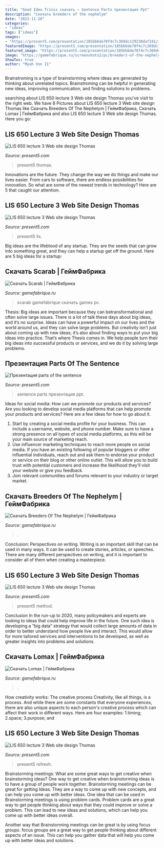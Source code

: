 ```yaml
---
title: "Good Idea Trinix скачать ~ Sentence Parts презентация Ppt"
description: "Скачать breeders of the nephelym"
date: "2022-11-28"
categories:
- "ideas"
tags: ["ideas"]
images:
- "https://present5.com/presentation/185bb6de70f4c7c369dc129230daf241/image-52.jpg"
featuredImage: "https://present5.com/presentation/185bb6de70f4c7c369dc129230daf241/image-70.jpg"
featured_image: "https://present5.com/presentation/185bb6de70f4c7c369dc129230daf241/image-52.jpg"
image: "https://gamefabrique.ru/screenshots2/pc/breeders-of-the-nephelym-24.big.jpg"
ShowToc: true
author: "Myah Von II"
---
```



Brainstroming is a type of brainstorming where ideas are generated by thinking about unrelated topics. Brainstroming can be helpful in generating new ideas, improving communication, and finding solutions to problems.

	

		
searching about LIS 650 lecture 3 Web site design Thomas you've visit to the right web. We have 8 Pictures about LIS 650 lecture 3 Web site design Thomas like Скачать Breeders Of The Nephelym | ГеймФабрика, Скачать Lomax | ГеймФабрика and also LIS 650 lecture 3 Web site design Thomas. Here you go:
		
    
## LIS 650 Lecture 3 Web Site Design Thomas

<img loading=lazy src="https://present5.com/presentation/185bb6de70f4c7c369dc129230daf241/image-59.jpg" onerror="this.onerror=null;this.src='https://tse1.mm.bing.net/th?id=OIP.jDdOq1QaShIPUfWg9JOJ4wHaFj&amp;pid=15.1';" alt="LIS 650 lecture 3 Web site design Thomas">

_Source: present5.com_

>present5 thomas. 

	

Innovations are the future. They change the way we do things and make our lives easier. From cars to software, there are endless possibilities for innovation. So what are some of the newest trends in technology? Here are 5 that caught our attention.

    
## LIS 650 Lecture 3 Web Site Design Thomas

<img loading=lazy src="https://present5.com/presentation/185bb6de70f4c7c369dc129230daf241/image-52.jpg" onerror="this.onerror=null;this.src='https://tse1.mm.bing.net/th?id=OIP.QBHP3LWnTBTblBSXOegNRgHaFj&amp;pid=15.1';" alt="LIS 650 lecture 3 Web site design Thomas">

_Source: present5.com_

>present5 lis. 

	

Big ideas are the lifeblood of any startup. They are the seeds that can grow into something great, and they can help a startup get off the ground. Here are 5 big ideas for a startup: 

    
## Скачать Scarab | ГеймФабрика

<img loading=lazy src="https://gamefabrique.ru/storage/screenshots/pc/scarab-08.png" onerror="this.onerror=null;this.src='https://tse1.mm.bing.net/th?id=OIP.kfOSTNMV3bgQvM6fNEUweQHaEK&amp;pid=15.1';" alt="Скачать Scarab | ГеймФабрика">

_Source: gamefabrique.ru_

>scarab gamefabrique скачать games pc. 

	

Thesis: Big ideas are important because they can betransformational and often solve large issues.
There is a lot of talk these days about big ideas, and it’s no surprise. Ideas can have a powerful impact on our lives and the world around us, and they can solve large problems. But creativity isn’t just about coming up with new ideas; it’s also about finding ways to put your big ideas into practice. That’s where Thesis comes in. We help people turn their big ideas into successful products or services, and we do it by solving large problems.

    
## Презентация Parts Of The Sentence

<img loading=lazy src="http://present5.com/docs/parts_of_the_sentence_images/parts_of_the_sentence_26.jpg" onerror="this.onerror=null;this.src='https://tse3.mm.bing.net/th?id=OIP.icC-3CjbWuZY0UlbE2pZOQHaFj&amp;pid=15.1';" alt="Презентация parts of the sentence">

_Source: present5.com_

>sentence parts презентация ppt. 

	

Ideas for social media: How can we promote our products and services?
Are you looking to develop social media platforms that can help promote your products and services? Here are a few ideas for how to go about it. 
1. Start by creating a social media profile for your business. This can include a username, website, and phone number. Make sure to have a strong presence on all types of social media platforms, as this will be your main source of marketing reach. 
2. Use influencer marketing techniques to reach more people on social media. If you have an existing following of popular bloggers or other influential individuals, reach out and ask them to endorse your product or service on their blog or other online outlet. This will allow you to build trust with potential customers and increase the likelihood they’ll visit your website or give you feedback. 
3. Join relevant communities and forums relevant to your industry or target market.

    
## Скачать Breeders Of The Nephelym | ГеймФабрика

<img loading=lazy src="https://gamefabrique.ru/screenshots2/pc/breeders-of-the-nephelym-24.big.jpg" onerror="this.onerror=null;this.src='https://tse2.mm.bing.net/th?id=OIP.sZ7KibF4DsEwsJxTkb2yowHaEK&amp;pid=15.1';" alt="Скачать Breeders Of The Nephelym | ГеймФабрика">

_Source: gamefabrique.ru_

>. 

	

Conclusion: Perspectives on writing.
Writing is an important skill that can be used in many ways. It can be used to create stories, articles, or speeches. There are many different perspectives on writing, and it is important to consider all of them when creating a masterpiece.

    
## LIS 650 Lecture 3 Web Site Design Thomas

<img loading=lazy src="https://present5.com/presentation/185bb6de70f4c7c369dc129230daf241/image-70.jpg" onerror="this.onerror=null;this.src='https://tse3.mm.bing.net/th?id=OIP.0ERx2ix0_3IH7bCqiwZnFAHaFj&amp;pid=15.1';" alt="LIS 650 lecture 3 Web site design Thomas">

_Source: present5.com_

>present5 method. 

	

Conclusion
In the run-up to 2020, many policymakers and experts are looking to ideas that could help improve life in the future. One such idea is developing a “big data” strategy that would collect large amounts of data in order to better understand how people live and interact. This would allow for more tailored services and interventions to be developed, as well as greater insights into problems and solutions.

    
## Скачать Lomax | ГеймФабрика

<img loading=lazy src="https://gamefabrique.ru/images/posters/medium/lomax.jpg" onerror="this.onerror=null;this.src='https://tse4.mm.bing.net/th?id=OIP.FASW8ZVbWhJ7facX7MTRdAHaKW&amp;pid=15.1';" alt="Скачать Lomax | ГеймФабрика">

_Source: gamefabrique.ru_

>. 

	

How creativity works: The creative process
Creativity, like all things, is a process. And while there are some constants that everyone experiences, there are also unique aspects to each person's creative process which can affect their work in different ways. Here are four examples: 1.timing; 2.space; 3.purpose; and 
    
## LIS 650 Lecture 3 Web Site Design Thomas

<img loading=lazy src="https://present5.com/presentation/185bb6de70f4c7c369dc129230daf241/image-57.jpg" onerror="this.onerror=null;this.src='https://tse4.mm.bing.net/th?id=OIP.iTqqmTP7TzSbMGCgu7ItLQHaFj&amp;pid=15.1';" alt="LIS 650 lecture 3 Web site design Thomas">

_Source: present5.com_

>present5 refresh. 

	

Brainstorming meetings: What are some great ways to get creative when brainstorming ideas?
One way to get creative when brainstorming ideas is to have a group of people work together. Brainstorming meetings can be great for getting Ideas. They are a way to come up with new concepts, and can help you come up with better ideas. 
One idea that can be used in Brainstorming meetings is using problem cards. Problem cards are a great way to get people thinking about ways that they could improve or solve a problem. This can lead to new ideas and solutions, which can help you come up with better ideas overall. 

Another way that Brainstorming meetings can be great is by using focus groups. focus groups are a great way to get people thinking about different aspects of an issue. This can help you gather data that will help you come up with better ideas and solutions.

